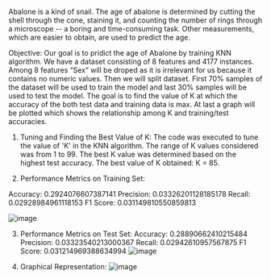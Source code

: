 Abalone is a kind of snail. The age of abalone is determined by cutting the shell through the cone, staining it, and counting the number of rings through a microscope -- a boring and time-consuming task. Other measurements, which are easier to obtain, are used to predict the age.

Objective:
Our goal is to pridict the age of Abalone by training KNN algorithm. We have a dataset consisting of 8 features and 4177 instances. Among 8 features “Sex” will be droped as it is irrelevant for us because it contains no numeric values. Then we will split dataset. First 70% samples of the dataset will be used to train the model and last 30% samples will be used to test the model. The goal is to find the value of K at which the accuracy of the both test data and training data is max. At last a graph will be plotted which shows the relationship among K and training/test accuracies. 

1.	Tuning and Finding the Best Value of K:
The code was executed to tune the value of 'K' in the KNN algorithm. The range of K values considered was from 1 to 99. The best K value was determined based on the highest test accuracy.
The best value of K obtained: K = 85.

2.	Performance Metrics on Training Set:

Accuracy: 0.2924076607387141
Precision: 0.03326201128185178
Recall: 0.02928984961118153
F1 Score: 0.031149810550859813

![image](https://github.com/user-attachments/assets/45a32f3f-dc02-42f5-99d9-3e9c7eeaa173)

3.	Performance Metrics on Test Set:
Accuracy: 0.28890662410215484
Precision: 0.03323540213000367
Recall: 0.02942610957567875
F1 Score: 0.031214969388634994
![image](https://github.com/user-attachments/assets/92bc6550-48fc-4a50-9d0a-f41bcb59f07a)

4.	Graphical Representation:
![image](https://github.com/user-attachments/assets/e376b1f5-a845-4d2b-9919-c52d3a1fc1cb)



